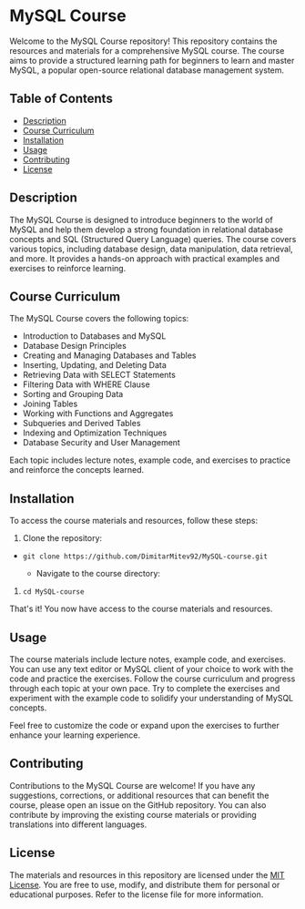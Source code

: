MySQL Course
============

Welcome to the MySQL Course repository! This repository contains the resources and materials for a comprehensive MySQL course. The course aims to provide a structured learning path for beginners to learn and master MySQL, a popular open-source relational database management system.

Table of Contents
-----------------

-   [Description](https://chat.openai.com/#description)
-   [Course Curriculum](https://chat.openai.com/#course-curriculum)
-   [Installation](https://chat.openai.com/#installation)
-   [Usage](https://chat.openai.com/#usage)
-   [Contributing](https://chat.openai.com/#contributing)
-   [License](https://chat.openai.com/#license)

Description
-----------

The MySQL Course is designed to introduce beginners to the world of MySQL and help them develop a strong foundation in relational database concepts and SQL (Structured Query Language) queries. The course covers various topics, including database design, data manipulation, data retrieval, and more. It provides a hands-on approach with practical examples and exercises to reinforce learning.

Course Curriculum
-----------------

The MySQL Course covers the following topics:

-   Introduction to Databases and MySQL
-   Database Design Principles
-   Creating and Managing Databases and Tables
-   Inserting, Updating, and Deleting Data
-   Retrieving Data with SELECT Statements
-   Filtering Data with WHERE Clause
-   Sorting and Grouping Data
-   Joining Tables
-   Working with Functions and Aggregates
-   Subqueries and Derived Tables
-   Indexing and Optimization Techniques
-   Database Security and User Management

Each topic includes lecture notes, example code, and exercises to practice and reinforce the concepts learned.

Installation
------------

To access the course materials and resources, follow these steps:

1.  Clone the repository:

-   `git clone https://github.com/DimitarMitev92/MySQL-course.git`

    -   Navigate to the course directory:

1.  `cd MySQL-course`

That's it! You now have access to the course materials and resources.

Usage
-----

The course materials include lecture notes, example code, and exercises. You can use any text editor or MySQL client of your choice to work with the code and practice the exercises. Follow the course curriculum and progress through each topic at your own pace. Try to complete the exercises and experiment with the example code to solidify your understanding of MySQL concepts.

Feel free to customize the code or expand upon the exercises to further enhance your learning experience.

Contributing
------------

Contributions to the MySQL Course are welcome! If you have any suggestions, corrections, or additional resources that can benefit the course, please open an issue on the GitHub repository. You can also contribute by improving the existing course materials or providing translations into different languages.

License
-------

The materials and resources in this repository are licensed under the [MIT License](https://github.com/DimitarMitev92/MySQL-course/blob/master/LICENSE). You are free to use, modify, and distribute them for personal or educational purposes. Refer to the license file for more information.
